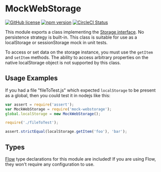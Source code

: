 # MockWebStorage

[![GitHub license](https://img.shields.io/badge/license-MIT-blue.svg)](https://github.com/AgentME/mock-webstorage/blob/master/LICENSE.txt) [![npm version](https://img.shields.io/npm/v/mock-webstorage.svg?style=flat)](https://www.npmjs.com/package/mock-webstorage) [![CircleCI Status](https://circleci.com/gh/AgentME/mock-webstorage.svg?style=shield)](https://circleci.com/gh/AgentME/mock-webstorage)

This module exports a class implementing the [Storage
interface](https://developer.mozilla.org/en-US/docs/Web/API/Storage). No
persistence strategy is built-in. This class is suitable for use as a
localStorage or sessionStorage mock in unit tests.

To access or set data on the storage instance, you must use the `getItem` and
`setItem` methods. The ability to access arbitrary properties on the native
localStorage object is not supported by this class.

## Usage Examples

If you had a file "fileToTest.js" which expected `localStorage` to be present
as a global, then you could test it in nodejs like this:

```js
var assert = require('assert');
var MockWebStorage = require('mock-webstorage');
global.localStorage = new MockWebStorage();

require('./fileToTest');

assert.strictEqual(localStorage.getItem('foo'), 'bar');
```

## Types

[Flow](https://flowtype.org/) type declarations for this module are included!
If you are using Flow, they won't require any configuration to use.
